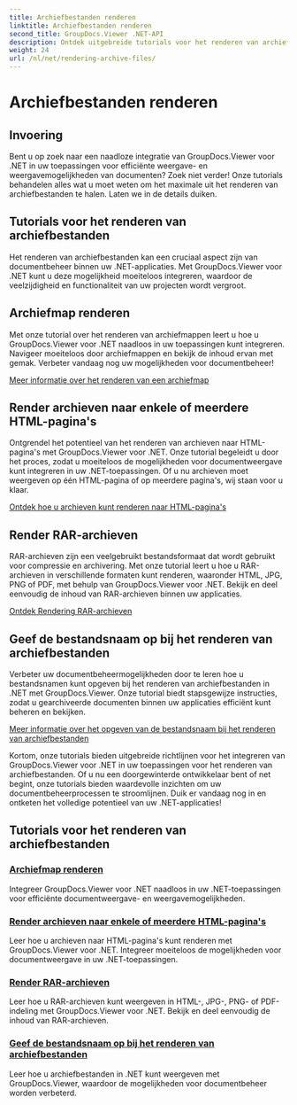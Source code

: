 ```yaml
---
title: Archiefbestanden renderen
linktitle: Archiefbestanden renderen
second_title: GroupDocs.Viewer .NET-API
description: Ontdek uitgebreide tutorials voor het renderen van archiefbestanden met GroupDocs.Viewer voor .NET. Integreer naadloos en efficiënt in uw .NET-applicaties.
weight: 24
url: /nl/net/rendering-archive-files/
---
```


# Archiefbestanden renderen

## Invoering

Bent u op zoek naar een naadloze integratie van GroupDocs.Viewer voor .NET in uw toepassingen voor efficiënte weergave- en weergavemogelijkheden van documenten? Zoek niet verder! Onze tutorials behandelen alles wat u moet weten om het maximale uit het renderen van archiefbestanden te halen. Laten we in de details duiken.

## Tutorials voor het renderen van archiefbestanden

Het renderen van archiefbestanden kan een cruciaal aspect zijn van documentbeheer binnen uw .NET-applicaties. Met GroupDocs.Viewer voor .NET kunt u deze mogelijkheid moeiteloos integreren, waardoor de veelzijdigheid en functionaliteit van uw projecten wordt vergroot.

## Archiefmap renderen

Met onze tutorial over het renderen van archiefmappen leert u hoe u GroupDocs.Viewer voor .NET naadloos in uw toepassingen kunt integreren. Navigeer moeiteloos door archiefmappen en bekijk de inhoud ervan met gemak. Verbeter vandaag nog uw mogelijkheden voor documentbeheer!

[Meer informatie over het renderen van een archiefmap](./render-archive-folder/)

## Render archieven naar enkele of meerdere HTML-pagina's

Ontgrendel het potentieel van het renderen van archieven naar HTML-pagina's met GroupDocs.Viewer voor .NET. Onze tutorial begeleidt u door het proces, zodat u moeiteloos de mogelijkheden voor documentweergave kunt integreren in uw .NET-toepassingen. Of u nu archieven moet weergeven op één HTML-pagina of op meerdere pagina's, wij staan voor u klaar.

[Ontdek hoe u archieven kunt renderen naar HTML-pagina's](./render-archives-html/)

## Render RAR-archieven

RAR-archieven zijn een veelgebruikt bestandsformaat dat wordt gebruikt voor compressie en archivering. Met onze tutorial leert u hoe u RAR-archieven in verschillende formaten kunt renderen, waaronder HTML, JPG, PNG of PDF, met behulp van GroupDocs.Viewer voor .NET. Bekijk en deel eenvoudig de inhoud van RAR-archieven binnen uw applicaties.

[Ontdek Rendering RAR-archieven](./render-rar/)

## Geef de bestandsnaam op bij het renderen van archiefbestanden

Verbeter uw documentbeheermogelijkheden door te leren hoe u bestandsnamen kunt opgeven bij het renderen van archiefbestanden in .NET met GroupDocs.Viewer. Onze tutorial biedt stapsgewijze instructies, zodat u gearchiveerde documenten binnen uw applicaties efficiënt kunt beheren en bekijken.

[Meer informatie over het opgeven van de bestandsnaam bij het renderen van archiefbestanden](./specify-filename-render-archive/)

Kortom, onze tutorials bieden uitgebreide richtlijnen voor het integreren van GroupDocs.Viewer voor .NET in uw toepassingen voor het renderen van archiefbestanden. Of u nu een doorgewinterde ontwikkelaar bent of net begint, onze tutorials bieden waardevolle inzichten om uw documentbeheerprocessen te stroomlijnen. Duik er vandaag nog in en ontketen het volledige potentieel van uw .NET-applicaties!
## Tutorials voor het renderen van archiefbestanden
### [Archiefmap renderen](./render-archive-folder/)
Integreer GroupDocs.Viewer voor .NET naadloos in uw .NET-toepassingen voor efficiënte documentweergave- en weergavemogelijkheden.
### [Render archieven naar enkele of meerdere HTML-pagina's](./render-archives-html/)
Leer hoe u archieven naar HTML-pagina's kunt renderen met GroupDocs.Viewer voor .NET. Integreer moeiteloos de mogelijkheden voor documentweergave in uw .NET-toepassingen.
### [Render RAR-archieven](./render-rar/)
Leer hoe u RAR-archieven kunt weergeven in HTML-, JPG-, PNG- of PDF-indeling met GroupDocs.Viewer voor .NET. Bekijk en deel eenvoudig de inhoud van RAR-archieven.
### [Geef de bestandsnaam op bij het renderen van archiefbestanden](./specify-filename-render-archive/)
Leer hoe u archiefbestanden in .NET kunt weergeven met GroupDocs.Viewer, waardoor de mogelijkheden voor documentbeheer worden verbeterd.